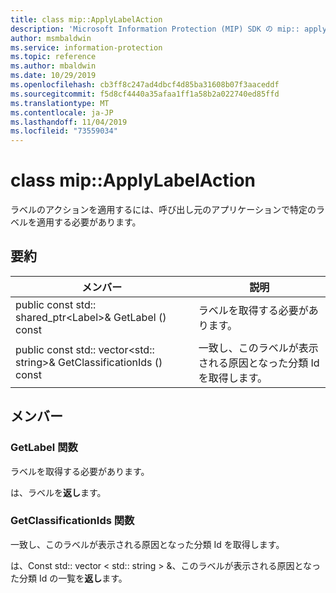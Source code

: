 ```yaml
---
title: class mip::ApplyLabelAction
description: 'Microsoft Information Protection (MIP) SDK の mip:: applylabelaction クラスについて説明します。'
author: msmbaldwin
ms.service: information-protection
ms.topic: reference
ms.author: mbaldwin
ms.date: 10/29/2019
ms.openlocfilehash: cb3ff8c247ad4dbcf4d85ba31608b07f3aaceddf
ms.sourcegitcommit: f5d8cf4440a35afaa1ff1a58b2a022740ed85ffd
ms.translationtype: MT
ms.contentlocale: ja-JP
ms.lasthandoff: 11/04/2019
ms.locfileid: "73559034"
---
```

# <a name="class-mipapplylabelaction"></a>class mip::ApplyLabelAction 
ラベルのアクションを適用するには、呼び出し元のアプリケーションで特定のラベルを適用する必要があります。
  
## <a name="summary"></a>要約
 メンバー                        | 説明                                
--------------------------------|---------------------------------------------
public const std:: shared_ptr\<Label\>& GetLabel () const  |  ラベルを取得する必要があります。
public const std:: vector\<std:: string\>& GetClassificationIds () const  |  一致し、このラベルが表示される原因となった分類 Id を取得します。
  
## <a name="members"></a>メンバー
  
### <a name="getlabel-function"></a>GetLabel 関数
ラベルを取得する必要があります。

  
は、ラベルを**返し**ます。
  
### <a name="getclassificationids-function"></a>GetClassificationIds 関数
一致し、このラベルが表示される原因となった分類 Id を取得します。

  
は、Const std:: vector < std:: string > &、このラベルが表示される原因となった分類 Id の一覧を**返し**ます。